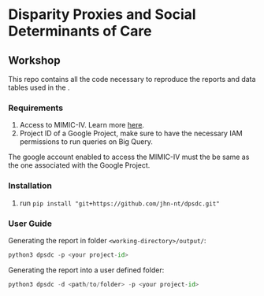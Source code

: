 # Disparity Proxies and Social Determinants of Care 
## Workshop

This repo contains all the code necessary to reproduce the reports and data tables used in the .


### Requirements
1. Access to MIMIC-IV. Learn more [here](https://mimic.mit.edu/docs/gettingstarted/).
2. Project ID of a Google Project, make sure to have the necessary IAM permissions to run queries on Big Query.  

The google account enabled to access the MIMIC-IV must the be same as the one associated with the Google Project. 

### Installation
1. run `pip install "git+https://github.com/jhn-nt/dpsdc.git"`

### User Guide
Generating the report in folder `<working-directory>/output/`:
```python
python3 dpsdc -p <your project-id>
```

Generating the report into a user defined folder:
 ```python
python3 dpsdc -d <path/to/folder> -p <your project-id> 
```